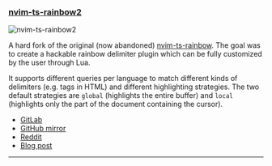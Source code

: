 <h3 id="nvim-ts-rainbow2">
  <a href="#nvim-ts-rainbow2">
    <span class="icon-text">
      <span class="icon">
        <i class="fa-solid fa-book"></i>
      </span>
    </span>
    <span>nvim-ts-rainbow2</span>
  </a>
</h3>

![nvim-ts-rainbow2](https://user-images.githubusercontent.com/4954650/212133425-85496400-4e24-4afd-805c-55ca3665c4d9.png)

A hard fork of the original (now abandoned) [nvim-ts-rainbow](https://sr.ht/~p00f/nvim-ts-rainbow/). The goal was to 
create a hackable rainbow delimiter plugin which can be fully customized by the user through Lua.

It supports different queries per language to match different kinds of delimiters (e.g. tags in HTML) and different 
highlighting strategies. The two default strategies are `global` (highlights the entire buffer) and `local` (highlights 
only the part of the document containing the cursor).

- [GitLab](https://gitlab.com/HiPhish/nvim-ts-rainbow2)
- [GitHub mirror](https://github.com/HiPhish/nvim-ts-rainbow2)
- [Reddit](https://www.reddit.com/r/neovim/comments/11gitcp/introducing_nvimtsrainbow2/)
- [Blog post](https://hiphish.github.io/blog/2023/03/02/introducing-nvim-ts-rainbow2/)

---
